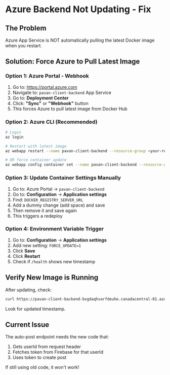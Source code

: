 # Azure Backend Not Updating - Fix

## The Problem
Azure App Service is NOT automatically pulling the latest Docker image when you restart.

## Solution: Force Azure to Pull Latest Image

### Option 1: Azure Portal - Webhook
1. Go to: https://portal.azure.com
2. Navigate to: `pavan-client-backend` App Service
3. Go to: **Deployment Center**
4. Click: **"Sync"** or **"Webhook"** button
5. This forces Azure to pull latest image from Docker Hub

### Option 2: Azure CLI (Recommended)
```bash
# Login
az login

# Restart with latest image
az webapp restart --name pavan-client-backend --resource-group <your-resource-group>

# OR force container update
az webapp config container set --name pavan-client-backend --resource-group <your-resource-group> --docker-custom-image-name scale112/lobaiseo-backend:latest
```

### Option 3: Update Container Settings Manually
1. Go to: Azure Portal → `pavan-client-backend`
2. Go to: **Configuration** → **Application settings**
3. Find: `DOCKER_REGISTRY_SERVER_URL`
4. Add a dummy change (add space) and save
5. Then remove it and save again
6. This triggers a redeploy

### Option 4: Environment Variable Trigger
1. Go to: **Configuration** → **Application settings**
2. Add new setting: `FORCE_UPDATE=1`
3. Click **Save**
4. Click **Restart**
5. Check if `/health` shows new timestamp

## Verify New Image is Running

After updating, check:
```bash
curl https://pavan-client-backend-bxgdaqhvarfdeuhe.canadacentral-01.azurewebsites.net/health
```

Look for updated timestamp.

## Current Issue
The auto-post endpoint needs the new code that:
1. Gets userId from request header
2. Fetches token from Firebase for that userId
3. Uses token to create post

If still using old code, it won't work!
